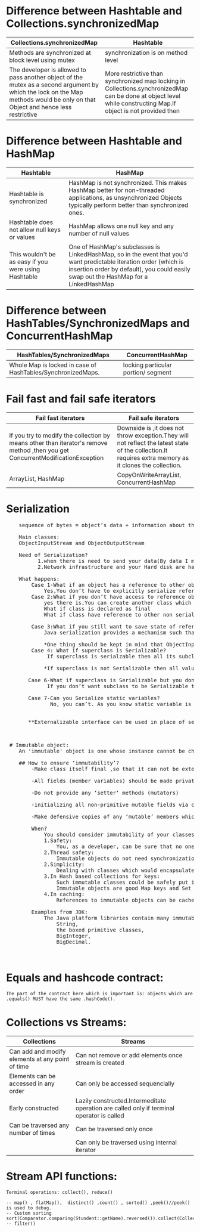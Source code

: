 # Difference between Hashtable and Collections.synchronizedMap
|Collections.synchronizedMap| Hashtable|
|---------------------------|----------|
|Methods are synchronized at block level using mutex|synchronization is on method level|
|The developer is allowed to pass another object of the mutex as a second argument by which the lock on the Map methods would be only on that Object and hence less restrictive| More restrictive than synchronized map locking in Collections.synchronizedMap can be done at object level while constructing Map.If object is not provided then|

# Difference between Hashtable and HashMap
|Hashtable|HashMap  |
|---------|---------|
|Hashtable is synchronized|HashMap is not synchronized. This makes HashMap better for non-threaded applications, as unsynchronized Objects typically perform better than synchronized ones.|
|Hashtable does not allow null keys or values|HashMap allows one null key and any number of null values|
|This wouldn't be as easy if you were using Hashtable|One of HashMap's subclasses is LinkedHashMap, so in the event that you'd want predictable iteration order (which is insertion order by default), you could easily swap out the HashMap for a LinkedHashMap|

# Difference between HashTables/SynchronizedMaps and ConcurrentHashMap

|HashTables/SynchronizedMaps|ConcurrentHashMap  |
|---------|---------|
|Whole Map is locked in case of HashTables/SynchronizedMaps.|locking particular portion/ segment|

# Fail fast and fail safe iterators

|Fail fast iterators|Fail safe iterators|
|---------|---------|
|If you try to modify the collection by means other than iterator's remove method ,then you get ConcurrentModificationException| Downside is ,it does not throw exception.They will not reflect the latest state of the collection.It requires extra memory as it clones the collection.|
|ArrayList, HashMap|CopyOnWriteArrayList, ConcurrentHashMap|

# Serialization
<pre>
    sequence of bytes = object’s data + information about the object’s type + the types of data stored in the object. 
    
    Main classes:
    ObjectInputStream and ObjectOutputStream
    
    Need of Serialization?
          1.when there is need to send your data(By data I mean objects and not text.) over network or to store in files
          2.Network infrastructure and your Hard disk are hardware components that understand bits and bytes but not Java objects.
    
    What happens:
        Case 1-What if an object has a reference to other objects
            Yes,You don’t have to explicitly serialize reference objects.When you serialize any object and if it contain any other object reference then Java serialization                   serialize that object’s entire object graph.
        Case 2:What if you don’t have access to reference object’s source code(e.g you don’t have access to above Address class)
            yes there is,You can create another class which extends address and make it serialzable but It can fails in many cases:
            What if class is declared as final
            What if class have reference to other non serializable object.
   
        Case 3:What if you still want to save state of reference object(e.g above address object):
            Java serialization provides a mechanism such that if you have private methods with particular signature then they will get called during serialization and                       deserialization so if we provide writeObject and readObject method of employee class and they will be called during serialization and deserialization of Employee                 object.
        
            *One thing should be kept in mind that ObjectInputStream should read data in same sequence in which we have written data to ObjectOutputStream in writeObject and                 readObject method.
        Case 4: What if superclass is Serializable?
             If superclass is serialzable then all its subclasses are automatically serializable.

            *If superclass is not Serializable then all values of the instance variables inherited from super class will be initialized by calling constructor of Non-                        Serializable Super class during deserialization process
            
       Case 6-What if superclass is Serializable but you don’t want subclass to be Serializable
             If you don’t want subclass to be Serializable then you need to implement writeObject() and readObject() method in subclass and need to throw                                      NotSerializableException from these methods.
            
       Case 7-Can you Serialize static variables?
              No, you can’t. As you know static variable is at a class level not at the object level and you serialize an object so you can’t serialize static variables.
              
              
       **Externalizable interface can be used in place of serializable if you want more control over serialization. You can read more about it at Externalizable in java.
       
 </pre>
 
 <pre>
 # Immutable object:
    An 'immutable' object is one whose instance cannot be changed once created.
    
    ## How to ensure ‘immutability’?
        -Make class itself final ,so that it can not be extented.
        
        -All fields (member variables) should be made private and final
        
        -Do not provide any ‘setter‘ methods (mutators)
        
        -initializing all non-primitive mutable fields via constructor by performing a deep copy;
        
        -Make defensive copies of any ‘mutable’ members which you might have as a part of your class i.e. do not provide direct access to the references of the mutable members.           Otherwise, the client API may unknowingly change the state of the mutable object which you returned which in turn will create loads of other issues
      
        When?
            You should consider immutability of your classes if you need:
            1.Safety:
                You, as a developer, can be sure that no one is able to change their state;
            2.Thread safety:
                Immutable objects do not need synchronization and are unharmed even during concurrent access by multiple threads.
            2.Simplicity: 
                Dealing with classes which would encapsulate your immutable object
            3.In Hash based collections for keys:
                Such immutable classes could be safely put inside the hash collections (like HashMap, HashSet etc) - of course, if equals() & hashCode() methods are overridden                     in a proper way.
                Immutable objects are good Map keys and Set elements, since these typically do not change once created.
            4.In caching:
                References to immutable objects can be cached as they are not going to change.
            
        Examples from JDK:
            The Java platform libraries contain many immutable classes,
                String,
                the boxed primitive classes,
                BigInteger,
                BigDecimal. 
        
 </pre>
 
 # Equals and hashcode contract:
    The part of the contract here which is important is: objects which are .equals() MUST have the same .hashCode().
 
       
 # Collections vs Streams:
 |Collections|Streams|
 |-----------|-------|
 |Can add and modify elements at any point of time| Can not remove or add elements once stream is created |
 |Elements can be accessed in any order | Can only be accessed sequencially|  
 |Early constructed|Lazily constructed.Intermeditate operation are called only if terminal operator is called|  
 |Can be traversed any number of times| Can be traversed only once|
 ||Can only be traversed using internal iterator|
 
 
 # Stream API functions:
 
    Terminal operations: collect(), reduce() 
    
    -- map() , flatMap(),  distinct() ,count() , sorted() ,peek()//peek() is used to debug.
    -- Custom sorting sort(Comparator.comparing(Stundent::getName).reversed()).collect(Collectors.collect(toList()));
    -- filter()
    
 
 
 
